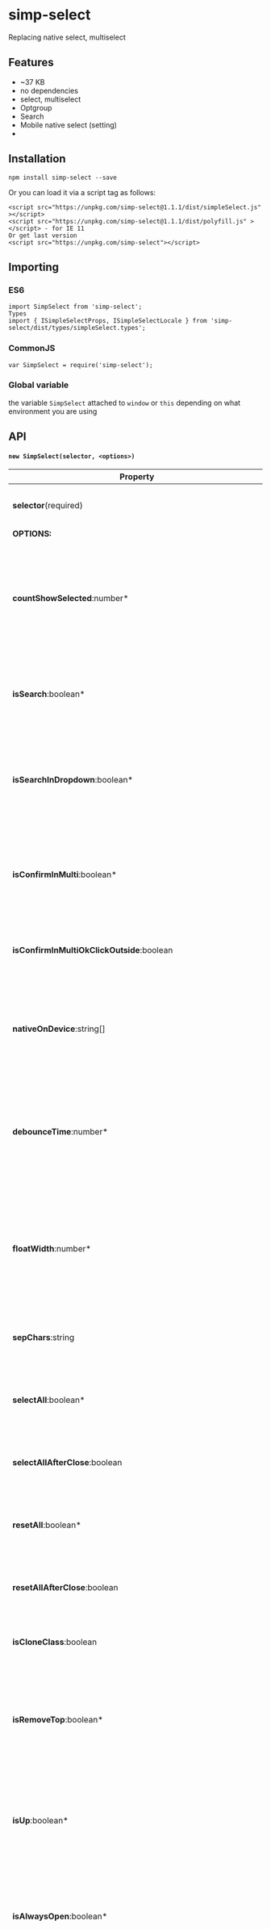 # simp-select

Replacing native select, multiselect

## Features
- ~37 KB
- no dependencies
- select, multiselect
- Optgroup
- Search
- Mobile native select (setting)
- 

## Installation
```
npm install simp-select --save
```
Or you can load it via a script tag as follows:
```
<script src="https://unpkg.com/simp-select@1.1.1/dist/simpleSelect.js" ></script>
<script src="https://unpkg.com/simp-select@1.1.1/dist/polyfill.js" ></script> - for IE 11
Or get last version
<script src="https://unpkg.com/simp-select"></script>
```
## Importing
### ES6
```
import SimpSelect from 'simp-select';
Types
import { ISimpleSelectProps, ISimpleSelectLocale } from 'simp-select/dist/types/simpleSelect.types';
```
### CommonJS
```
var SimpSelect = require('simp-select');
```
### Global variable
the variable `SimpSelect` attached to `window` or `this` depending on what environment you are using

## API
#### `new SimpSelect(selector, <options>)`

| Property                                                             | Value                                                                                                                                                                                                               |
|----------------------------------------------------------------------|---------------------------------------------------------------------------------------------------------------------------------------------------------------------------------------------------------------------|
| **selector**(required)                                               | string(css selector), HTMLSelectElement, HTMLSelectElement(Array, HTMLSelectElement)                                                                                                                                |
| **OPTIONS:**                                                         |                                                                                                                                                                                                                     |
| **countShowSelected**:number*                                        | <p>default: **3**  </p> Show count selected options. If more then this count, showed template: Selected: 4<p>Or - `data-simple-count-shows-selected="3"` - in select</p>                                            |
| **isSearch**:boolean*                                                | <p>default: **false**  </p>  Show input for filter items <p>Or - `data-simple-select-search="true"` - in select</p>                                                                                                 |
| **isSearchInDropdown**:boolean*                                      | <p>default: **false**  </p>  Show search input inside dropdown <p>Or - `data-simple-select-search-dropdown="true"` - in select</p>                                                                                  |
| **isConfirmInMulti**:boolean*                                        | <p>default: **false**  </p>  Show buttons `OK` and `Cancel`.  Only Multiselect <p>Or `data-simple-is-confirm="true" - in select`</>                                                                                 |
| **isConfirmInMultiOkClickOutside**:boolean                           | <p>default: **false**  </p> Click outside like click by button `OK`. Only if `isConfirmInMulti=true`                                                                                                                |
| **nativeOnDevice**:string[]                                          | <p>default: **'Android', 'BlackBerry', 'iPhone', 'iPad', 'iPod', 'Opera Mini', 'IEMobile', 'Silk'**  </p> The system default select list is rendered on the matched device(Check useragent ).                       |
| **debounceTime**:number*                                             | <p>default: **0**  </p> The change event will not be triggered immediately, but after a specified amount of time. <p>Or `data-simple-debounce-time="1000"` in select</p>                                            |
| **floatWidth**:number*                                               | <p>default: **767**  </p> Minimum screen width of device below which the dropdown is rendered like popup. <p>Or `data-simple-float-width="500" in select. Or data-simple-float-none="true" - cancel for select`</p> |
| **sepChars**:string                                                  | <p>default: **,**  </p>   Separator for selected element. Show                                                                                                                                                      |
| **selectAll**:boolean*                                               | <p>default: **false**</p>  Show button - `Select all` <p>Or `data-simple-select-all="true"` in select</p>                                                                                                           |
| **selectAllAfterClose**:boolean                                      | <p>default: **true**</p>  Close dropdown after click for `select all`                                                                                                                                               |
| **resetAll**:boolean*                                                | <p>default: **false**</p>  Show button - `Reset all` <p>Or `data-simple-reset-all="true"` in select</p>                                                                                                             |
| **resetAllAfterClose**:boolean                                       | <p>default: **true**</p>  Close dropdown after click for `Reset all`                                                                                                                                                |
| **isCloneClass**:boolean                                             | <p>default: **true**</p>  Clone class from native select to wrapper created select                                                                                                                                  |
| **isRemoveTop**:boolean*                                             | <p>default: **false**</p> Do not create top element (Title, arrow, search ) (default: false) <p>Or `data-simple-remove-top="true"` in select</p>                                                                    |
| **isUp**:boolean*                                                    | <p>default: **false**</p> Dropdown rendering  the direction in which to open the dropdown (default: false) <p>Or `data-simple-up="true"` in select</p>                                                              |
| **isAlwaysOpen**:boolean*                                            | <p>default: **false**</p> Dropdown always open (default: false) <p>Or `data-simple-always-open="true"` in select</p>                                                                                                |
| **isAlwaysOpenShowDisabledTabindex**:boolean*                        | <p>default: **false**</p> Set tabindex (tabindex="0") for disabled element (In Always open list)                                                                                                                    |
| **isOnlyPlaceholder**:boolean*                                       | <p>default: **false**</p> Show only placeholder. Don't show selected options (default: false) <p>Or `data-simple-is-only-placeholder="true"` in select</p>                                                          |
| **detectNative**:function                                            | <p>default: **none**</p>  Return `true` if need rendering native select                                                                                                                                             |
| **changeBodyLi**:function                                            | <p>default: **none**</p>  Custom <li>(body) item renderer                                                                                                                                                           |
| **locale**:{key: string}                                             | <p>default: **simpleSelectLocale** **</p>  Object of locales. **                                                                                                                                                    |
| **historyMaxSize**: number                                           | <p>default: **0** </p>  Maximum number of saved changes.                                                                                                                                                            |
| ***Options only DOM elements***                                      |                                                                                                                                                                                                                     |
| **data-simple-placeholder="text": Select**                           | Replace default placeholder (locale.title)                                                                                                                                                                          |
| **data-simple-item-html-before="<div>before</div>: Select**          | Add HTML before content (for item Li)                                                                                                                                                                               |
| **data-simple-item-html-after="<div>after</div>": Select**           | Add HTML after content (for item Li)                                                                                                                                                                                |
| **data-simple-add-classes="class1 class2": Select**                  | Add classes for wrapper SimpSelect                                                                                                                                                                                  |
| **data-simple-html-before="<span>before</span>": option**            | Add HTML before content (for item Li)                                                                                                                                                                               |
| **data-simple-html-after="<span>after</span>": option**              | Add HTML after content (for item Li)                                                                                                                                                                                |
| **data-simple-show-checkbox: Select**                                | Show checkbox in item (Li) (for single select)                                                                                                                                                                      |
| ***Callbacks***                                                      |                                                                                                                                                                                                                     |
| **callbackInitialization: (item:SimpleSelectItem) => void**          | Before initialization                                                                                                                                                                                               |
| **callbackInitialized**:(item:SimpleSelectItem) => void;             | After initialization                                                                                                                                                                                                |
| **callbackOpen**: (item:SimpleSelectItem) => void;                   | Open dropdown                                                                                                                                                                                                       |
| **callbackClose**: (item:SimpleSelectItem) => void;                  | Close dropdown                                                                                                                                                                                                      |
| **callbackDestroyInit**: (item:SimpleSelectItem) => void;            | Before destroy SimpSelect                                                                                                                                                                                           |
| **callbackDestroy**: (item:SimpleSelectItem) => void;                | After destroy SimpSelect                                                                                                                                                                                            |
| **callbackChangeSelect** :(e: Event, item:SimpleSelectItem) => void; | Change SimpSelect (change options)                                                                                                                                                                                  |
| ***Methods***                                                        |                                                                                                                                                                                                                     |
| **reload**:select(DomElement).SimpSelect.reload()                    | Reload SimpSelect.                                                                                                                                                                                                  |
| **update**:select(DomElement).SimpSelect.update()                    | Update list (ul in dropdown)                                                                                                                                                                                        |
| **detach**:select(DomElement).SimpSelect.detach()                    | Detach SimpSelect.                                                                                                                                                                                                  |
| **getHistory**:select(DomElement).SimpSelect.getHistory()            | Get history.                                                                                                                                                                                                        |
| **getHistoryLast**:select(DomElement).SimpSelect.getHistoryLast()    | Get history - last element.                                                                                                                                                                                         |
| **getHistoryFirst**:select(DomElement).SimpSelect.getHistoryFirst()  | Get history - first element.                                                                                                                                                                                        |
| ***const simpleSelect = new SimpleSelect('select')***                | Instance of the SimpleSelect plugin object                                                                                                                                                                          |
| **getSelectById('ID')**:simpleSelect.getSelectById('ID')             | Get item SimpSelect for ID (data-simple-select-init="ID" - dem element select)                                                                                                                                      |
| **getSelectFirst()**:simpleSelect.getSelectFirst()                   | Get first item SimpSelect                                                                                                                                                                                           |
| **getSelects()**:simpleSelect.getSelects()                           | Get list SimpSelect                                                                                                                                                                                                 |

**Data attributes in DOM element(select) more important than initialization options.*
```
**Object of locales.
const simpleSelectLocale: = {
  noSearch: 'No matches for',
  searchText: 'Search',
  title: 'Select',
  selected: 'Selected:',
  all: 'all',
  ok: 'Ok',
  cancel: 'Cancel',
  selectAll: 'Select all',
  resetAll: 'Reset all',
};
```


## Example Usage
``` 
import SimpleSelect from 'simp-select';

new SimpleSelect('select');
```

## Demo
View Live [Demo Here](https://yura-brd.github.io/SimpSelect/).

## Browser Support
Supported on all modern browsers

### For IE 11 need polyfills (Or Include file polyfill.js):
#### window.CustomEvent, Array.from, Array.prototype.forEach, NodeList.prototype.forEach, Element.prototype.matches,Element.prototype.closest
